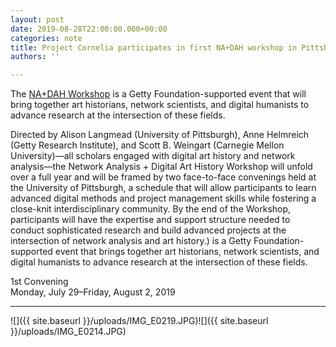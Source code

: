 ```yaml
---
layout: post
date: 2019-08-28T22:00:00.000+00:00
categories: note
title: Project Cornelia participates in first NA+DAH workshop in Pittsburgh
authors: ''

---
```


The [NA+DAH Workshop](https://sites.haa.pitt.edu/na-dah/) is a Getty Foundation-supported event that will bring together art historians, network scientists, and digital humanists to advance research at the intersection of these fields. 



Directed by Alison Langmead (University of Pittsburgh), Anne Helmreich (Getty Research Institute), and Scott B. Weingart (Carnegie Mellon University)—all scholars engaged with digital art history and network analysis—the Network Analysis + Digital Art History Workshop will unfold over a full year and will be framed by two face-to-face convenings held at the University of Pittsburgh, a schedule that will allow participants to learn advanced digital methods and project management skills while fostering a close-knit interdisciplinary community. By the end of the Workshop, participants will have the expertise and support structure needed to conduct sophisticated research and build advanced projects at the intersection of network analysis and art history.) is a Getty Foundation-supported event that brings together art historians, network scientists, and digital humanists to advance research at the intersection of these fields.


1st Convening  
Monday, July 29–Friday, August 2, 2019


---


![]({{ site.baseurl }}/uploads/IMG_E0219.JPG)![]({{ site.baseurl }}/uploads/IMG_E0214.JPG)